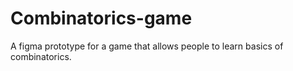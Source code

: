 # Combinatorics-game
A  figma prototype for a game that allows people to learn basics of combinatorics.
